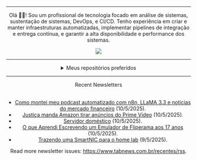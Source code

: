 <div align="center">
<hr>
<p>Olá 👋🏾! Sou um profissional de tecnologia focado em análise de sistemas, sustentação de sistemas, DevOps, e CI/CD. Tenho experiência em criar e manter infraestruturas automatizadas, implementar pipelines de integração e entrega contínua, e garantir a alta disponibilidade e performance dos sistemas.</p>
  <img src="https://media.giphy.com/media/yAGIvCiwPJn5C/giphy.gif">
<hr>
  <details>
  <summary>Meus repositórios preferidos</summary>
  <br />
  Alguns dos meus melhores repositórios:
  <br />
<br />
  <ul><li><a href=https://github.com/commitgeist/aluratube target="_blank" rel="noopener noreferrer">commitgeist/aluratube</a> (<b>0</b> ✨ and <b>0</b> 🍴): Aluratube - Desenvolvido durante a imersão React da Alura no final de 2022</li><li><a href=https://github.com/commitgeist/nlw-ia target="_blank" rel="noopener noreferrer">commitgeist/nlw-ia</a> (<b>0</b> ✨ and <b>0</b> 🍴): Projeto desenvolvido durante a NLW IA - Usando a API da OPENAI</li><li><a href=https://github.com/commitgeist/nlw-journey-ia target="_blank" rel="noopener noreferrer">commitgeist/nlw-journey-ia</a> (<b>0</b> ✨ and <b>0</b> 🍴): NLW IA - Agent de viagens usando python + langchain + GPT</li>
<li>More coming soon :).</li>
</ul>
  </details>
  <hr/>
    <summary>Recent Newsletters</summary>
  <br />
  <ul>
    <li><a href=https://www.tabnews.com.br/danielsant1/como-montei-meu-podcast-automatizado-com-n8n-llama-3-3-e-noticias-do-mercado-financeiro target="_blank" rel="noopener noreferrer">Como montei meu podcast automatizado com n8n, LLaMA 3.3 e notícias do mercado financeiro</a> (10/5/2025).</li><li><a href=https://www.tabnews.com.br/lemuelroberto/justica-manda-amazon-tirar-anuncios-do-prime-video-e-proibe-taxa-adicional target="_blank" rel="noopener noreferrer">Justiça manda Amazon tirar anúncios do Prime Video</a> (10/5/2025).</li><li><a href=https://www.tabnews.com.br/rafinhahdc19/servidor-domestico target="_blank" rel="noopener noreferrer">Servidor doméstico</a> (10/5/2025).</li><li><a href=https://www.tabnews.com.br/oCarlos/o-que-aprendi-escrevendo-um-emulador-de-fliperama-aos-17-anos target="_blank" rel="noopener noreferrer">O que Aprendi Escrevendo um Emulador de Fliperama aos 17 anos</a> (10/5/2025).</li><li><a href=https://www.tabnews.com.br/rlaneth/trazendo-uma-smartnic-para-o-home-lab target="_blank" rel="noopener noreferrer">Trazendo uma SmartNIC para o home lab</a> (9/5/2025).</li>
  </ul>
<p>Read more newsletter issues: <a href="https://www.tabnews.com.br/recentes/rss">https://www.tabnews.com.br/recentes/rss</a>.</p>
  </details>
